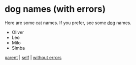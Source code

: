 # dog names (with errors)

Here are some cat names. If you prefer, see some [dog](../dogs/names.md) names.

- Oliver
- Leo
- Milo
- Simba

[parent](../README.md) | [self](dog-names.md) | [without errors](dog-names.md)